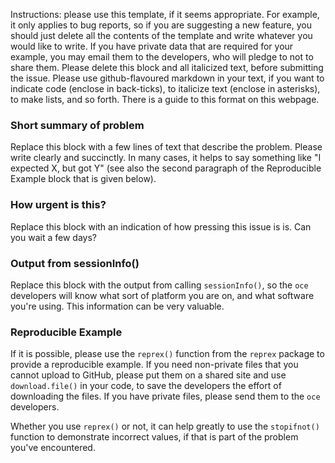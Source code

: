 Instructions: please use this template, if it seems appropriate. For example,
it only applies to bug reports, so if you are suggesting a new feature, you
should just delete all the contents of the template and write whatever you
would like to write.  If you have private data that are required for your
example, you may email them to the developers, who will pledge to not to share
them. Please delete this block and all italicized text, before submitting the
issue. Please use github-flavoured markdown in your text, if you want to
indicate code (enclose in back-ticks), to italicize text (enclose in
asterisks), to make lists, and so forth. There is a guide to this format on
this webpage.


### Short summary of problem

Replace this block with a few lines of text that describe the problem.  Please
write clearly and succinctly.  In many cases, it helps to say something like "I
expected X, but got Y" (see also the second paragraph of the Reproducible
Example block that is given below).

### How urgent is this?

Replace this block with an indication of how pressing this issue is is. Can you
wait a few days?

### Output from sessionInfo()

Replace this block with the output from calling `sessionInfo()`, so the `oce`
developers will know what sort of platform you are on, and what software you're
using. This information can be very valuable.

### Reproducible Example

If it is possible, please use the `reprex()` function from the `reprex` package
to provide a reproducible example. If you need non-private files that you
cannot upload to GitHub, please put them on a shared site and use
`download.file()` in your code, to save the developers the effort of
downloading the files. If you have private files, please send them to the `oce`
developers.

Whether you use `reprex()` or not, it can help greatly to use the `stopifnot()`
function to demonstrate incorrect values, if that is part of the problem you've
encountered.

